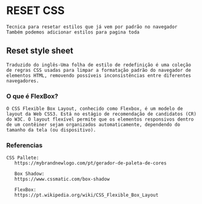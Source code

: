 # RESET CSS
    Tecnica para resetar estilos que já vem por padrão no navegador
    Também podemos adicionar estilos para pagina toda
## Reset style sheet
    Traduzido do inglês-Uma folha de estilo de redefinição é uma coleção de regras CSS usadas para limpar a formatação padrão do navegador de elementos HTML, removendo possíveis inconsistências entre diferentes navegadores.

### O que é FlexBox?
    O CSS Flexible Box Layout, conhecido como Flexbox, é um modelo de layout da Web CSS3. Está no estágio de recomendação de candidatos (CR) do W3C. O layout flexível permite que os elementos responsivos dentro de um contêiner sejam organizados automaticamente, dependendo do tamanho da tela (ou dispositivo).

### Referencias 
    CSS Pallete:
       https://mybrandnewlogo.com/pt/gerador-de-paleta-de-cores 

       Box Shadow:
       https://www.cssmatic.com/box-shadow

       FlexBox:
       https://pt.wikipedia.org/wiki/CSS_Flexible_Box_Layout